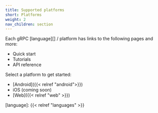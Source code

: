 ```yaml
---
title: Supported platforms
short: Platforms
weight: 2
nav_children: section
---
```


Each gRPC [language][] / platform has links to the following pages and more:

- Quick start
- Tutorials
- API reference

Select a platform to get started:

- [Android]({{< relref "android">}})
- iOS (coming soon)
- [Web]({{< relref "web" >}})

[language]: {{< relref  "languages" >}}
